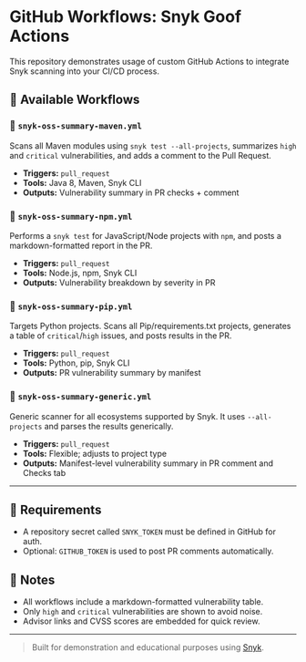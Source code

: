 # GitHub Workflows: Snyk Goof Actions

This repository demonstrates usage of custom GitHub Actions to integrate Snyk scanning into your CI/CD process.

## 🧪 Available Workflows

### 🔹 `snyk-oss-summary-maven.yml`
Scans all Maven modules using `snyk test --all-projects`, summarizes `high` and `critical` vulnerabilities, and adds a comment to the Pull Request.

- **Triggers:** `pull_request`
- **Tools:** Java 8, Maven, Snyk CLI
- **Outputs:** Vulnerability summary in PR checks + comment

### 🔹 `snyk-oss-summary-npm.yml`
Performs a `snyk test` for JavaScript/Node projects with `npm`, and posts a markdown-formatted report in the PR.

- **Triggers:** `pull_request`
- **Tools:** Node.js, npm, Snyk CLI
- **Outputs:** Vulnerability breakdown by severity in PR

### 🔹 `snyk-oss-summary-pip.yml`
Targets Python projects. Scans all Pip/requirements.txt projects, generates a table of `critical`/`high` issues, and posts results in the PR.

- **Triggers:** `pull_request`
- **Tools:** Python, pip, Snyk CLI
- **Outputs:** PR vulnerability summary by manifest

### 🔹 `snyk-oss-summary-generic.yml`
Generic scanner for all ecosystems supported by Snyk. It uses `--all-projects` and parses the results generically.

- **Triggers:** `pull_request`
- **Tools:** Flexible; adjusts to project type
- **Outputs:** Manifest-level vulnerability summary in PR comment and Checks tab

---

## 🔐 Requirements

- A repository secret called `SNYK_TOKEN` must be defined in GitHub for auth.
- Optional: `GITHUB_TOKEN` is used to post PR comments automatically.

## 📌 Notes

- All workflows include a markdown-formatted vulnerability table.
- Only `high` and `critical` vulnerabilities are shown to avoid noise.
- Advisor links and CVSS scores are embedded for quick review.

---

> Built for demonstration and educational purposes using [Snyk](https://snyk.io).
